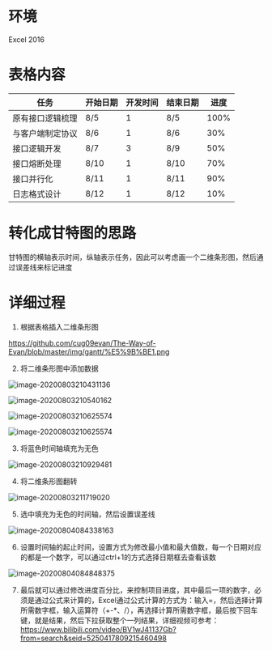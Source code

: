 # 环境

Excel 2016

# 表格内容

| 任务             | 开始日期 | 开发时间 | 结束日期 | 进度 |
| ---------------- | -------- | -------- | -------- | ---- |
| 原有接口逻辑梳理 | 8/5      | 1        | 8/5      | 100% |
| 与客户端制定协议 | 8/6      | 1        | 8/6      | 30%  |
| 接口逻辑开发     | 8/7      | 3        | 8/9      | 50%  |
| 接口熔断处理     | 8/10     | 1        | 8/10     | 70%  |
| 接口并行化       | 8/11     | 1        | 8/11     | 90%  |
| 日志格式设计     | 8/12     | 1        | 8/12     | 10%  |

# 转化成甘特图的思路

甘特图的横轴表示时间，纵轴表示任务，因此可以考虑画一个二维条形图，然后通过误差线来标记进度

# 详细过程

1. 根据表格插入二维条形图

https://github.com/cug09evan/The-Way-of-Evan/blob/master/img/gantt/%E5%9B%BE1.png

2. 将二维条形图中添加数据

![image-20200803210431136](D:\note\img\甘特图\图2.png)

![image-20200803210540162](D:\note\img\甘特图\图3.png)



![image-20200803210625574](D:\note\img\甘特图\图5.png)

![image-20200803210625574](D:\note\img\甘特图\图5.png)

3. 将蓝色时间轴填充为无色

![image-20200803210929481](D:\note\img\甘特图\图6.png)

4. 将二维条形图翻转

![image-20200803211719020](D:\note\img\甘特图\图7.png)

5. 选中填充为无色的时间轴，然后设置误差线

![image-20200804084338163](D:\note\img\甘特图\图8.png)

6. 设置时间轴的起止时间，设置方式为修改最小值和最大值数，每一个日期对应的都是一个数字，可以通过ctrl+1的方式选择日期框去查看该数

![image-20200804084848375](D:\note\img\甘特图\图9.png)

7. 最后就可以通过修改进度百分比，来控制项目进度，其中最后一项的数字，必须是通过公式来计算的，Excel通过公式计算的方式为：输入=，然后选择计算所需数字框，输入运算符（+-*、/），再选择计算所需数字框，最后按下回车键，就是结果，然后下拉获取整个一列结果，详细视频可参考： https://www.bilibili.com/video/BV1wJ41137Gb?from=search&seid=5250417809215460498 
